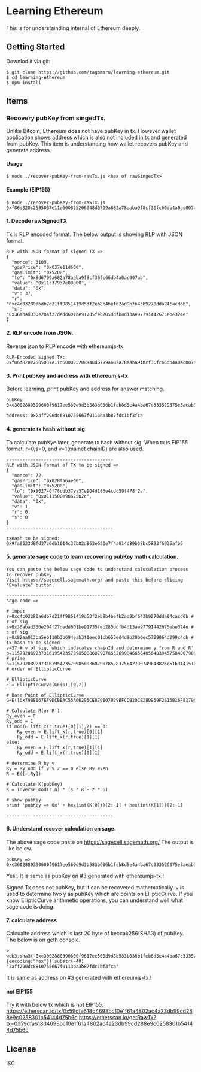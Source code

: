# Learning Ethereum

#### 

This is for understainding internal of Ethereum deeply.  

## Getting Started

Downlod it via git:

```shell
$ git clone https://github.com/tagomaru/learning-ethereum.git
$ cd learning-ethereum
$ npm install
```

## Items

### Recovery pubKey from singedTx.

Unlike Bitcoin, Ethereum does not have pubKey in tx. However wallet application shows address which is also not included in tx and generated from pubKey.
This item is understanding how wallet recovers pubKey and generate address.

#### Usage
```shell
$ node ./recover-pubKey-from-rawTx.js <hex of rawSingedTx>
```
#### Example (EIP155)
```shell
$ node ./recover-pubKey-from-rawTx.js 0xf86d820c2585037e11d600825208948d6799a682a78aaba9f8cf36fc66db4a0ac007ab8711c37937e080008025a0c4c03280a6db7d21ff9851419d53f2eb8b4befb2ad9bf643b9270dda94cacd6ba036abad330e204f27dedd601be91735feb285ddfb4d13ae97791442675ebe324e
```

#### 1. Decode rawSignedTX
Tx is RLP encoded format. The below output is showing RLP with JSON format.
```shell
RLP with JSON format of signed TX =>
{
  "nonce": 3109,
  "gasPrice": "0x037e11d600",
  "gasLimit": "0x5208",
  "to": "0x8d6799a682a78aaba9f8cf36fc66db4a0ac007ab",
  "value": "0x11c37937e08000",
  "data": "0x",
  "v": 37,
  "r": "0xc4c03280a6db7d21ff9851419d53f2eb8b4befb2ad9bf643b9270dda94cacd6b",
  "s": "0x36abad330e204f27dedd601be91735feb285ddfb4d13ae97791442675ebe324e"
}
```

#### 2. RLP encode from JSON.
Reverse json to RLP encode with ethereumjs-tx. 
```shell
RLP-Encoded signed Tx: 0xf86d820c2585037e11d600825208948d6799a682a78aaba9f8cf36fc66db4a0ac007ab8711c37937e080008025a0c4c03280a6db7d21ff9851419d53f2eb8b4befb2ad9bf643b9270dda94cacd6ba036abad330e204f27dedd601be91735feb285ddfb4d13ae97791442675ebe324e
```
#### 3. Print pubKey and address with ethereumjs-tx.
Before learning, print pubKey and address for answer matching. 
```shell
pubKey: 0xc3002880390600f9617ee560d9d3b583b036b1feb8d5e4a4ba67c333529375e3aeab5c32849a9838b96759ffcc715fb7c0566041acd1591babc3ed53059b6666

address: 0x2aff290dc6810755667f0113ba3b87fdc1bf3fca
```
#### 4. generate tx hash without sig.
To calculate pubKye later, generate tx hash without sig. When tx is EIP155 format, r=0,s=0, and v=1(mainet chainID) are also used. 
```shell
----------------------------------------
RLP with JSON format of TX to be signed =>
{
  "nonce": 72,
  "gasPrice": "0x028fa6ae00",
  "gasLimit": "0x5208",
  "to": "0x802740f78cdb37ea37e904d183e4cdc59f478f2a",
  "value": "0x0111500e9862582c",
  "data": "0x",
  "v": 1,
  "r": 0,
  "s": 0
}
----------------------------------------

txHash to be signed: 0x9fa9623d8fd37c6db1014c37b82d863e630e7f4a014d89b68bc5893f6935afb5
```

#### 5. generate sage code to learn recovering pubKey math calculation.
```shell
You can paste the below sage code to understand caluculation process to recover pubKey.
Visit https://sagecell.sagemath.org/ and paste this before clicing "Evaluate" button.

----------------------------------------
sage code =>

# input
r=0xc4c03280a6db7d21ff9851419d53f2eb8b4befb2ad9bf643b9270dda94cacd6b # r of sig
s=0x36abad330e204f27dedd601be91735feb285ddfb4d13ae97791442675ebe324e # s of sig
z=0x82aa013ba5eb110b3b694eab3f1eec01cb653ed4d9b20b0ec5729064d299c4cb # tx hash to be signed
v=37 # v of sig, which indicates chainId and determine y from R and R'
p=115792089237316195423570985008687907853269984665640564039457584007908834671663 # prime
n=115792089237316195423570985008687907852837564279074904382605163141518161494337 # order of EllipticCurve

# EllipticCurve
E = EllipticCurve(GF(p),[0,7])

# Base Point of EllipticCurve
G=E([0x79BE667EF9DCBBAC55A06295CE870B07029BFCDB2DCE28D959F2815B16F81798,0x483ADA7726A3C4655DA4FBFC0E1108A8FD17B448A68554199C47D08FFB10D4B8])

# Calculate R(or R')
Ry_even = 0
Ry_odd = 1
if mod(E.lift_x(r,true)[0][1],2) == 0:
    Ry_even = E.lift_x(r,true)[0][1]
    Ry_odd = E.lift_x(r,true)[1][1]
else:
    Ry_even = E.lift_x(r,true)[1][1]
    Ry_odd = E.lift_x(r,true)[0][1]

# determine R by v
Ry = Ry_odd if v % 2 == 0 else Ry_even
R = E([r,Ry])

# Calculate K(pubKey)
K = inverse_mod(r,n) * (s * R - z * G)

# show pubKey
print 'pubKey => 0x' + hex(int(K[0]))[2:-1] + hex(int(K[1]))[2:-1]

----------------------------------------
```

#### 6. Understand recover calculation on sage.
The above sage code paste on https://sagecell.sagemath.org/
The output is like below.

```shell
pubKey => 0xc3002880390600f9617ee560d9d3b583b036b1feb8d5e4a4ba67c333529375e3aeab5c32849a9838b96759ffcc715fb7c0566041acd1591babc3ed53059b6666
```
Yes!. It is same as pubKey on #3 generated with ethereumjs-tx.!

Signed Tx does not pubKey, but it can be recovered mathematically. v is used to determine two y as pubKey which are points on EllipticCurve.
If you know EllipticCurve arithmetic operations, you can understand well what sage code is doing.

#### 7. calculate address
Calcualte address which is last 20 byte of keccak256(SHA3) of pubKey. The below is on geth console.
```shell
> web3.sha3('0xc3002880390600f9617ee560d9d3b583b036b1feb8d5e4a4ba67c333529375e3aeab5c32849a9838b96759ffcc715fb7c0566041acd1591babc3ed53059b6666',{encoding:"hex"}).substr(-40)
"2aff290dc6810755667f0113ba3b87fdc1bf3fca"
```
It is same as address on #3 generated with ethereumjs-tx.!

#### not EIP155
Try it with below tx which is not EIP155.
https://etherscan.io/tx/0x59dfa618d4698bc10e1f61a4802ac4a23db99cd288e9c0258301b54144d75b6c
https://etherscan.io/getRawTx?tx=0x59dfa618d4698bc10e1f61a4802ac4a23db99cd288e9c0258301b54144d75b6c

## License
ISC

